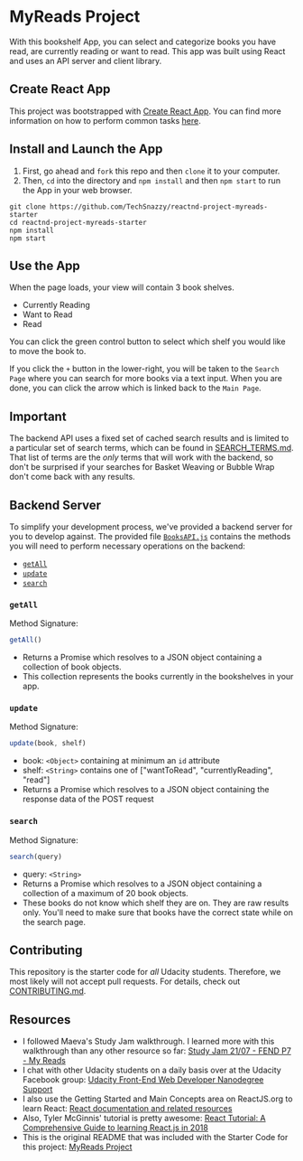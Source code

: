 # MyReads Project

With this bookshelf App, you can select and categorize books you have read, are currently reading or want to read. This app was built using React and uses an API server and client library.

## Create React App

This project was bootstrapped with [Create React App](https://github.com/facebookincubator/create-react-app). You can find more information on how to perform common tasks [here](https://github.com/facebookincubator/create-react-app/blob/master/packages/react-scripts/template/README.md).

## Install and Launch the App

1. First, go ahead and `fork` this repo and then `clone` it to your computer.
2. Then, `cd` into the directory and `npm install` and then `npm start` to run the App in your web browser.

  ```
  git clone https://github.com/TechSnazzy/reactnd-project-myreads-starter
  cd reactnd-project-myreads-starter
  npm install
  npm start
  ```

## Use the App

When the page loads, your view will contain 3 book shelves.
* Currently Reading
* Want to Read
* Read

You can click the green control button to select which shelf you would like to move the book to.

If you click the `+` button in the lower-right, you will be taken to the `Search Page` where you can search for more books via a text input. When you are done, you can click the arrow which is linked back to the `Main Page`.

## Important
The backend API uses a fixed set of cached search results and is limited to a particular set of search terms, which can be found in [SEARCH_TERMS.md](SEARCH_TERMS.md). That list of terms are the _only_ terms that will work with the backend, so don't be surprised if your searches for Basket Weaving or Bubble Wrap don't come back with any results.


## Backend Server

To simplify your development process, we've provided a backend server for you to develop against. The provided file [`BooksAPI.js`](src/BooksAPI.js) contains the methods you will need to perform necessary operations on the backend:

* [`getAll`](#getall)
* [`update`](#update)
* [`search`](#search)

### `getAll`

Method Signature:

```js
getAll()
```

* Returns a Promise which resolves to a JSON object containing a collection of book objects.
* This collection represents the books currently in the bookshelves in your app.

### `update`

Method Signature:

```js
update(book, shelf)
```

* book: `<Object>` containing at minimum an `id` attribute
* shelf: `<String>` contains one of ["wantToRead", "currentlyReading", "read"]
* Returns a Promise which resolves to a JSON object containing the response data of the POST request

### `search`

Method Signature:

```js
search(query)
```

* query: `<String>`
* Returns a Promise which resolves to a JSON object containing a collection of a maximum of 20 book objects.
* These books do not know which shelf they are on. They are raw results only. You'll need to make sure that books have the correct state while on the search page.

## Contributing

This repository is the starter code for _all_ Udacity students. Therefore, we most likely will not accept pull requests.
For details, check out [CONTRIBUTING.md](CONTRIBUTING.md).

## Resources
* I followed Maeva's Study Jam walkthrough. I learned more with this walkthrough than any other resource so far: [Study Jam 21/07 - FEND P7 - My Reads](https://www.youtube.com/watch?v=i6L2jLHV9j8)
* I chat with other Udacity students on a daily basis over at the Udacity Facebook group: [Udacity Front-End Web Developer Nanodegree Support](https://www.facebook.com/groups/402181286907166)
* I also use the Getting Started and Main Concepts area on ReactJS.org to learn React: [React documentation and related resources](https://reactjs.org/docs/getting-started.html)
* Also, Tyler McGinnis' tutorial is pretty awesome: [React Tutorial: A Comprehensive Guide to learning React.js in 2018](https://tylermcginnis.com/reactjs-tutorial-a-comprehensive-guide-to-building-apps-with-react/)
* This is the original README that was included with the Starter Code for this project: [MyReads Project](https://github.com/TechSnazzy/reactnd-project-myreads-starter/blob/master/README-original.md)

